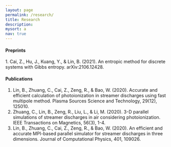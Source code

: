 ```yaml
---
layout: page
permalink: /research/
title: Research
description: 
mysort: a
nav: true
---
```


<!-- <sup>+</sup> equal contribution; <sup>*</sup> corresponding author. -->

<h4>Preprints</h4>
1. Cai, Z., Hu, J., Kuang, Y., & Lin, B. (2021). An entropic method for discrete systems with Gibbs entropy. arXiv:2106.12428.
 


<h4>Publications</h4>

1. Lin, B., Zhuang, C., Cai, Z., Zeng, R., & Bao, W. (2020). Accurate and efficient calculation of photoionization in streamer discharges using fast multipole method. Plasma Sources Science and Technology, 29(12), 125010.
2. Zhuang, C., Lin, B., Zeng, R., Liu, L., & Li, M. (2020). 3-D parallel simulations of streamer discharges in air considering photoionization. IEEE Transactions on Magnetics, 56(3), 1-4.
3. Lin, B., Zhuang, C., Cai, Z., Zeng, R., & Bao, W. (2020). An efficient and accurate MPI-based parallel simulator for streamer discharges in three dimensions. Journal of Computational Physics, 401, 109026.
